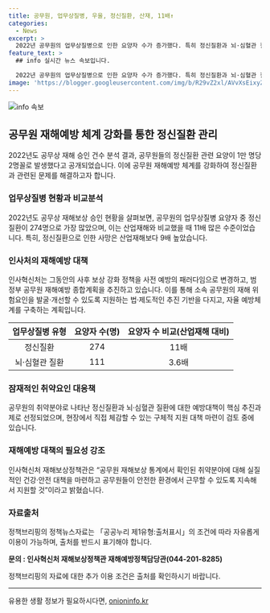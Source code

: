 ```yaml
---
title: 공무원, 업무상질병, 우울, 정신질환, 산재, 11배↑
categories:
  - News
excerpt: >
  2022년 공무원의 업무상질병으로 인한 요양자 수가 증가했다. 특히 정신질환과 뇌·심혈관 질환으로 인한 요양자가 증가했는데, 이는 산업재해에 비해 11배와 3.6배 많은 수준이었다. 이에 인사혁신처는 사후보상 강화 정책을 전환하고 사전 예방의 패러다임을 추구하기로 했다. 각 기관은 재해 위험을 발굴하고, 정신질환과 뇌·심혈관 질환에 대한 예방대책을 마련하며, 건강하고 안전한 근로 환경을 지원할 계획이다.
feature_text: >
  ## info 실시간 뉴스 속보입니다.

  2022년 공무원의 업무상질병으로 인한 요양자 수가 증가했다. 특히 정신질환과 뇌·심혈관 질환으로 인한 요양자가 증가했는데, 이는 산업재해에 비해 11배와 3.6배 많은 수준이었다. 이에 인사혁신처는 사후보상 강화 정책을 전환하고 사전 예방의 패러다임을 추구하기로 했다. 각 기관은 재해 위험을 발굴하고, 정신질환과 뇌·심혈관 질환에 대한 예방대책을 마련하며, 건강하고 안전한 근로 환경을 지원할 계획이다.
image: 'https://blogger.googleusercontent.com/img/b/R29vZ2xl/AVvXsEixyZcFfHzMRdzZMjFBmAUKJYCLCGyLL1o632UiGVXcaFdKo_bkvkuCioo0uUKlGfBVcT3P84aROyZIXSBEx3Aw5nCQ3pTgDom1WDC4m8eifvWiAmWEEVb4x6G_l8C0QH225ldMjyaFvpxGEBGNO37VmDTDMHGhJPq73UglMfDca1-0aw/s1600/blogspot.png'
---
```


<p><img src="https://blogger.googleusercontent.com/img/b/R29vZ2xl/AVvXsEixyZcFfHzMRdzZMjFBmAUKJYCLCGyLL1o632UiGVXcaFdKo_bkvkuCioo0uUKlGfBVcT3P84aROyZIXSBEx3Aw5nCQ3pTgDom1WDC4m8eifvWiAmWEEVb4x6G_l8C0QH225ldMjyaFvpxGEBGNO37VmDTDMHGhJPq73UglMfDca1-0aw/s1600/blogspot.png" alt="info 속보" /></p>

<h2 data-ke-size="size26">공무원 재해예방 체계 강화를 통한 정신질환 관리</h2>

<p data-ke-size="size16">2022년도 공무상 재해 승인 건수 분석 결과, 공무원들의 정신질환 관련 요양이 1만 명당 2명꼴로 발생했다고 공개되었습니다. 이에 공무원 재해예방 체계를 강화하여 정신질환과 관련된 문제를 해결하고자 합니다.</p>

<h3 data-ke-size="size24">업무상질병 현황과 비교분석</h3>

<p data-ke-size="size16">2022년도 공무상 재해보상 승인 현황을 살펴보면, 공무원의 업무상질병 요양자 중 정신질환이 274명으로 가장 많았으며, 이는 산업재해와 비교했을 때 11배 많은 수준이었습니다. 특히, 정신질환으로 인한 사망은 산업재해보다 9배 높았습니다.</p>

<h3 data-ke-size="size24">인사처의 재해예방 대책</h3>

<p data-ke-size="size16">인사혁신처는 그동안의 사후 보상 강화 정책을 사전 예방의 패러다임으로 변경하고, 범정부 공무원 재해예방 종합계획을 추진하고 있습니다. 이를 통해 소속 공무원의 재해 위험요인을 발굴·개선할 수 있도록 지원하는 법·제도적인 추진 기반을 다지고, 자율 예방체계를 구축하는 계획입니다.</p>

<table>
<thead>
<tr>
<th style="text-align: center;">업무상질병 유형</th>
<th style="text-align: center;">요양자 수(명)</th>
<th style="text-align: center;">요양자 수 비교(산업재해 대비)</th>
</tr>
</thead>
<tbody>
<tr>
<td style="text-align: center;">정신질환</td>
<td style="text-align: center;">274</td>
<td style="text-align: center;">11배</td>
</tr>
<tr>
<td style="text-align: center;">뇌·심혈관 질환</td>
<td style="text-align: center;">111</td>
<td style="text-align: center;">3.6배</td>
</tr>
</tbody>
</table>

<h3 data-ke-size="size24">잠재적인 취약요인 대응책</h3>

<p data-ke-size="size16">공무원의 취약분야로 나타난 정신질환과 뇌·심혈관 질환에 대한 예방대책이 핵심 추진과제로 선정되었으며, 현장에서 직접 체감할 수 있는 구체적 지원 대책 마련이 검토 중에 있습니다.</p>

<h3 data-ke-size="size24">재해예방 대책의 필요성 강조</h3>

<p data-ke-size="size16">인사혁신처 재해보상정책관은 “공무원 재해보상 통계에서 확인된 취약분야에 대해 실질적인 건강·안전 대책을 마련하고 공무원들이 안전한 환경에서 근무할 수 있도록 지속해서 지원할 것”이라고 밝혔습니다.</p>

<h3 data-ke-size="size24">자료출처</h3>

<p data-ke-size="size16">정책브리핑의 정책뉴스자료는 「공공누리 제1유형:출처표시」의 조건에 따라 자유롭게 이용이 가능하며, 출처를 반드시 표기해야 합니다.</p>

<p data-ke-size="size16"><strong>문의 : 인사혁신처 재해보상정책관 재해예방정책담당관(044-201-8285)</strong></p>

<p data-ke-size="size16">정책브리핑의 자료에 대한 추가 이용 조건은 출처를 확인하시기 바랍니다.</p>

<hr>

<p data-ke-size="size16"></p>
유용한 생활 정보가 필요하시다면, <a href="https://onioninfo.kr" rel="dofollow">onioninfo.kr</a>



